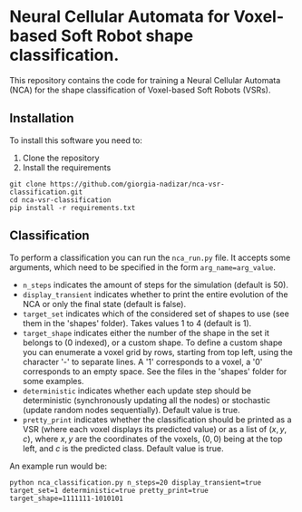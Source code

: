 # Neural Cellular Automata for Voxel-based Soft Robot shape classification.

This repository contains the code for training a Neural Cellular Automata (NCA) for the shape classification of
Voxel-based Soft Robots (VSRs).

## Installation

To install this software you need to:

1. Clone the repository
2. Install the requirements

```
git clone https://github.com/giorgia-nadizar/nca-vsr-classification.git
cd nca-vsr-classification
pip install -r requirements.txt
```

## Classification

To perform a classification you can run the `nca_run.py` file.
It accepts some arguments, which need to be specified in the form `arg_name=arg_value`.

- `n_steps` indicates the amount of steps for the simulation (default is 50).
- `display_transient` indicates whether to print the entire evolution of the NCA or only the final state (default is
  false).
- `target_set` indicates which of the considered set of shapes to use (see them in the 'shapes' folder). Takes values 1
  to 4 (default is 1).
- `target_shape` indicates either the number of the shape in the set it belongs to (0 indexed), or a custom shape. To
  define a custom shape you can enumerate a voxel grid by rows, starting from top left, using the character '-' to
  separate lines. A '1' corresponds to a voxel, a '0' corresponds to an empty space. See the files in the 'shapes' folder for 
  some examples.
- `deterministic` indicates whether each update step should be deterministic (synchronously updating all the nodes) or
  stochastic (update random nodes sequentially). Default value is true.
- `pretty_print` indicates whether the classification should be printed as a VSR (where each voxel displays its
  predicted value) or as a list of $(x,y,c)$, where $x,y$ are the coordinates of the voxels, $(0,0)$ being at the top
  left, and $c$ is the predicted class. Default value is true.

An example run would be:

```
python nca_classification.py n_steps=20 display_transient=true target_set=1 deterministic=true pretty_print=true target_shape=1111111-1010101
```
